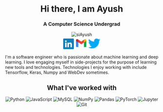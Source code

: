 <!-- <h1 align="center">Hi there, I am Ayush<img src="wave.gif" width="30px"></h1> -->
<h1 align="center">Hi there, I am Ayush</h1>

<h3 align="center">A Computer Science Undergrad</h3>

<p align="center">
    
<img src="https://komarev.com/ghpvc/?username=siAyush" alt="siAyush" />

<br/>
<a href="https://www.linkedin.com/in/siayush/"><img src="linkedin.svg", width="35" height="35"></a>
<a href="mailto:siayush.gupta@gmail.com"><img src="gmail.svg", width="40" height="40"></a>
<a href="https://twitter.com/siAyushh"><img src="twitter.svg", width="40" height="40"></a>

I'm a software engineer who is passionate about machine learning and deep learning. I love engaging myself in side-projects for the purpose of learning new tools and technologies. Technologies I enjoy working with include Tensorflow, Keras, Numpy and WebDev sometimes.

<!-- <h2 align="center"><img src="bolt.gif" width="30px">What I've worked with</h2> -->
<h2 align="center">What I've worked with</h2>
<p align="center">
    <img alt="Python" src="https://img.shields.io/badge/python%20-%2314354C.svg?&style=for-the-badge&logo=python&logoColor=white"/>
    <img alt="JavaScript" src="https://img.shields.io/badge/javascript%20-%23323330.svg?&style=for-the-badge&logo=javascript&logoColor=%23F7DF1E"/>
    <img alt="MySQL" src="https://img.shields.io/badge/mysql-%2300f.svg?&style=for-the-badge&logo=mysql&logoColor=white"/>
    <img alt="NumPy" src="https://img.shields.io/badge/numpy%20-%23013243.svg?&style=for-the-badge&logo=numpy&logoColor=white" />
    <img alt="Pandas" src="https://img.shields.io/badge/pandas%20-%23150458.svg?&style=for-the-badge&logo=pandas&logoColor=white" />
    <img alt="PyTorch" src="https://img.shields.io/badge/PyTorch%20-%23EE4C2C.svg?&style=for-the-badge&logo=PyTorch&logoColor=white" />
    <img alt="Jupyter" src="https://img.shields.io/badge/Jupyter%20-%23F37626.svg?&style=for-the-badge&logo=Jupyter&logoColor=white" />
    <img alt="Git" src="https://img.shields.io/badge/git%20-%23F05033.svg?&style=for-the-badge&logo=git&logoColor=white"/>
</p>
